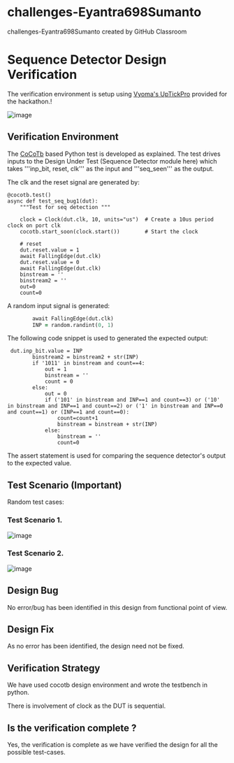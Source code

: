 # challenges-Eyantra698Sumanto
challenges-Eyantra698Sumanto created by GitHub Classroom
# Sequence Detector Design Verification

The verification environment is setup using [Vyoma's UpTickPro](https://vyomasystems.com) provided for the hackathon.!

![image](https://user-images.githubusercontent.com/58599984/180622080-aa88e484-e9e6-43e1-b23b-8fecc002be15.png)


## Verification Environment

The [CoCoTb](https://www.cocotb.org/) based Python test is developed as explained. The test drives inputs to the Design Under Test (Sequence Detector module here) which takes   '''inp_bit, reset, clk''' as the input and '''seq_seen''' as the output.

The clk and the reset signal are generated by:
```
@cocotb.test()
async def test_seq_bug1(dut):
    """Test for seq detection """

    clock = Clock(dut.clk, 10, units="us")  # Create a 10us period clock on port clk
    cocotb.start_soon(clock.start())        # Start the clock

    # reset
    dut.reset.value = 1
    await FallingEdge(dut.clk)  
    dut.reset.value = 0
    await FallingEdge(dut.clk)
    binstream = ''
    binstream2 = ''
    out=0
    count=0
```

A random input signal is generated:
```  for i in range(31):
        await FallingEdge(dut.clk)
        INP = random.randint(0, 1)
```
The following code snippet is used to generated the expected output:
```
 dut.inp_bit.value = INP
        binstream2 = binstream2 + str(INP)
        if '1011' in binstream and count==4:
            out = 1
            binstream = ''
            count = 0
        else:
            out = 0
            if ('101' in binstream and INP==1 and count==3) or ('10' in binstream and INP==1 and count==2) or ('1' in binstream and INP==0 and count==1) or (INP==1 and count==0):
                count=count+1
                binstream = binstream + str(INP)
            else:
                binstream = ''
                count=0
```
The assert statement is used for comparing the sequence detector's output to the expected value.


## Test Scenario **(Important)**
Random test cases:
### Test Scenario 1. 
![image](https://user-images.githubusercontent.com/58599984/180595135-ef287e54-d35f-48de-87e6-3fdd40f1a253.png)
### Test Scenario 2.
![image](https://user-images.githubusercontent.com/58599984/180595151-d738709d-4e5b-409e-95bf-176637eb9d34.png)




## Design Bug

No error/bug has been identified in this design from functional point of view.

## Design Fix

As no error has been identified, the design need not be fixed.


## Verification Strategy
We have used cocotb design environment and wrote the testbench in python.

There is involvement of clock as the DUT is sequential.
## Is the verification complete ?
Yes, the verification is complete as we have verified the design for all the possible test-cases.
